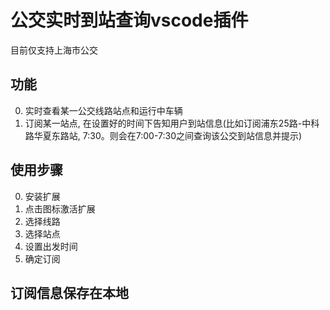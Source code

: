 <!--
 * @Author: mrrs878@foxmail.com
 * @Date: 2021-03-11 18:49:54
 * @LastEditTime: 2021-03-15 10:41:28
 * @LastEditors: Please set LastEditors
 * @Description: In User Settings Edit
 * @FilePath: /real-time-bus-arrival/README.md
-->
# 公交实时到站查询vscode插件

目前仅支持上海市公交

## 功能

0. 实时查看某一公交线路站点和运行中车辆
1. 订阅某一站点, 在设置好的时间下告知用户到站信息(比如订阅浦东25路-中科路华夏东路站, 7:30。则会在7:00-7:30之间查询该公交到站信息并提示)

## 使用步骤

0. 安装扩展
1. 点击图标激活扩展
2. 选择线路
3. 选择站点
4. 设置出发时间
5. 确定订阅


## 订阅信息保存在本地